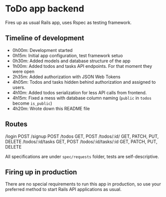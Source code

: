 # ToDo app backend

Fires up as usual Rails app, uses Rspec as testing framework.

## Timeline of development

* 0h00m: Development started
* 0h15m: Initial app configuration, test framework setuo
* 0h30m: Added models and database structure of the app
* 1h00m: Added todos and tasks API endpoints. For that moment they were open
* 2h35m: Added authorization with JSON Web Tokens
* 4h05m: Todos and tasks hidden behind authorization and assigned to users.
* 4h10m: Added todos serialization for less API calls from frontend.
* 4h15m: Fixed a mess with database column naming (``public`` in ``todos`` become ``is_public``)
* 4h20m: Wrote down this README file

## Routes

/login                  POST
/signup                 POST
/todos                  GET, POST
/todos/:id/             GET, PATCH, PUT, DELETE
/todos/:id/tasks        GET, POST
/todos/:id/tasks/:id    GET, PATCH, PUT, DELETE

All specifications are under ``spec/requests`` folder, tests are self-descriptive.

## Firing up in production

There are no special requirements to run this app in production, so use your preferred method to start Rails API applications as usual.